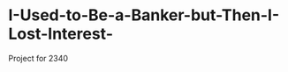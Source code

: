 I-Used-to-Be-a-Banker-but-Then-I-Lost-Interest-
===============================================

Project for 2340
